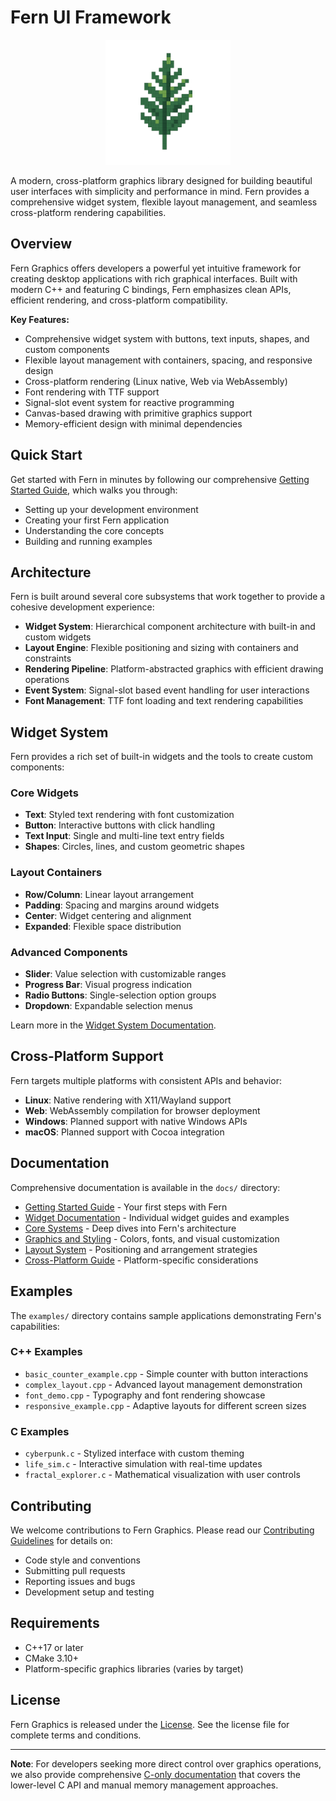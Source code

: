 # Fern UI Framework

<p align="center">
  <img src="assets/logo.png" alt="Fern Graphics Logo" width="200"/>
</p>

A modern, cross-platform graphics library designed for building beautiful user interfaces with simplicity and performance in mind. Fern provides a comprehensive widget system, flexible layout management, and seamless cross-platform rendering capabilities.

## Overview

Fern Graphics offers developers a powerful yet intuitive framework for creating desktop applications with rich graphical interfaces. Built with modern C++ and featuring C bindings, Fern emphasizes clean APIs, efficient rendering, and cross-platform compatibility.

**Key Features:**
- Comprehensive widget system with buttons, text inputs, shapes, and custom components
- Flexible layout management with containers, spacing, and responsive design
- Cross-platform rendering (Linux native, Web via WebAssembly)
- Font rendering with TTF support
- Signal-slot event system for reactive programming
- Canvas-based drawing with primitive graphics support
- Memory-efficient design with minimal dependencies

## Quick Start

Get started with Fern in minutes by following our comprehensive [Getting Started Guide](docs/getting-started.md), which walks you through:

- Setting up your development environment
- Creating your first Fern application
- Understanding the core concepts
- Building and running examples

## Architecture

Fern is built around several core subsystems that work together to provide a cohesive development experience:

- **Widget System**: Hierarchical component architecture with built-in and custom widgets
- **Layout Engine**: Flexible positioning and sizing with containers and constraints
- **Rendering Pipeline**: Platform-abstracted graphics with efficient drawing operations
- **Event System**: Signal-slot based event handling for user interactions
- **Font Management**: TTF font loading and text rendering capabilities

## Widget System

Fern provides a rich set of built-in widgets and the tools to create custom components:

### Core Widgets
- **Text**: Styled text rendering with font customization
- **Button**: Interactive buttons with click handling
- **Text Input**: Single and multi-line text entry fields
- **Shapes**: Circles, lines, and custom geometric shapes

### Layout Containers
- **Row/Column**: Linear layout arrangement
- **Padding**: Spacing and margins around widgets
- **Center**: Widget centering and alignment
- **Expanded**: Flexible space distribution

### Advanced Components
- **Slider**: Value selection with customizable ranges
- **Progress Bar**: Visual progress indication
- **Radio Buttons**: Single-selection option groups
- **Dropdown**: Expandable selection menus

Learn more in the [Widget System Documentation](docs/core/widget-system.md).

## Cross-Platform Support

Fern targets multiple platforms with consistent APIs and behavior:

- **Linux**: Native rendering with X11/Wayland support
- **Web**: WebAssembly compilation for browser deployment
- **Windows**: Planned support with native Windows APIs
- **macOS**: Planned support with Cocoa integration

## Documentation

Comprehensive documentation is available in the `docs/` directory:

- [Getting Started Guide](docs/getting-started.md) - Your first steps with Fern
- [Widget Documentation](docs/widgets/) - Individual widget guides and examples
- [Core Systems](docs/core/) - Deep dives into Fern's architecture
- [Graphics and Styling](docs/graphics/) - Colors, fonts, and visual customization
- [Layout System](docs/layout/) - Positioning and arrangement strategies
- [Cross-Platform Guide](docs/platform/) - Platform-specific considerations


## Examples

The `examples/` directory contains sample applications demonstrating Fern's capabilities:

### C++ Examples
- `basic_counter_example.cpp` - Simple counter with button interactions
- `complex_layout.cpp` - Advanced layout management demonstration
- `font_demo.cpp` - Typography and font rendering showcase
- `responsive_example.cpp` - Adaptive layouts for different screen sizes

### C Examples
- `cyberpunk.c` - Stylized interface with custom theming
- `life_sim.c` - Interactive simulation with real-time updates
- `fractal_explorer.c` - Mathematical visualization with user controls

## Contributing

We welcome contributions to Fern Graphics. Please read our [Contributing Guidelines](CONTRIBUTING.md) for details on:

- Code style and conventions
- Submitting pull requests
- Reporting issues and bugs
- Development setup and testing

## Requirements

- C++17 or later
- CMake 3.10+
- Platform-specific graphics libraries (varies by target)

## License

Fern Graphics is released under the [License](LICENCE). See the license file for complete terms and conditions.

---

**Note**: For developers seeking more direct control over graphics operations, we also provide comprehensive [C-only documentation](docs/c-docs.md) that covers the lower-level C API and manual memory management approaches.
